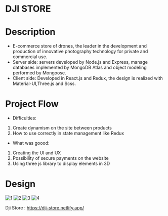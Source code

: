 # DJI STORE
# Description
* E-commerce store of drones, the leader in the development and production of innovative photography technology for private and commercial use.
* Server side: servers developed by Node.js and Express, manage databases implemented by MongoDB Atlas and object modeling performed by Mongoose.
* Client side: Developed in React.js and Redux, the design is realized with Material-UI,Three.js and Scss.
# Project Flow
* Difficulties:
1. Create dynamism on the site between products
2. How to use correctly in state management like Redux
* What was goood:
1. Creating the UI and UX
2. Possibility of secure payments on the website
3. Using three js library to display elements in 3D
#  Design

![1](https://user-images.githubusercontent.com/105584546/204162830-7228ab0e-0573-4aca-8b8b-22822a6206ce.jpg)
![2](https://user-images.githubusercontent.com/105584546/204162835-9c801f2c-514e-4d87-94b3-2cf5322457eb.jpg)
![3](https://user-images.githubusercontent.com/105584546/204162840-6c92ae06-e826-4d10-b124-c74728180297.jpg)
![4](https://user-images.githubusercontent.com/105584546/204162843-f49e7ed0-331d-4979-a686-4d17503d31d7.jpg)

Dji Store : https://dji-store.netlify.app/
